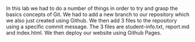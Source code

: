 In this lab we had to do a number of things in order to try and grasp the basics concepts of Git.  We had to add a new branch to our repository which we also just created using Github.  We then add 3 files to the repository using a specific commit message.  The 3 files are student-info.txt, report.md and index.html.  We then deploy our website using Github Pages.